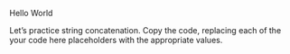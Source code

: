 Hello World

Let’s practice string concatenation. Copy the code, replacing each of the your code here placeholders with the appropriate values.